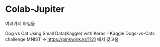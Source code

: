 # Colab-Jupiter
여러가지 파일들

Dog vs Cat Using Small Data(Kaggle) with Keras -  Kaggle Dogs-vs-Cats challenge
MNIST -> https://pinkwink.kr/1121 에서 갖고옴
